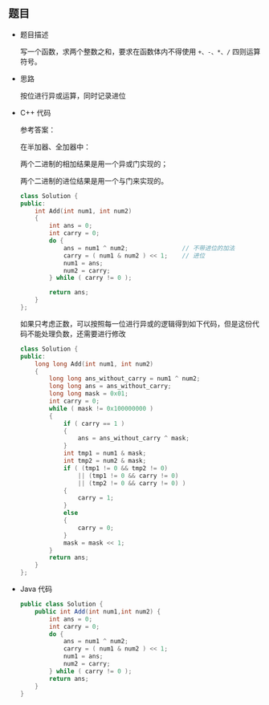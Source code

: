 ##  题目

*   题目描述

    写一个函数，求两个整数之和，要求在函数体内不得使用 `+、-、*、/` 四则运算符号。

*   思路

    按位进行异或运算，同时记录进位

*   C++ 代码

    参考答案：

    在半加器、全加器中：

    两个二进制的相加结果是用一个异或门实现的；

    两个二进制的进位结果是用一个与门来实现的。

    ```cpp
    class Solution {
    public:
        int Add(int num1, int num2)
        {
            int ans = 0;
            int carry = 0;
            do {
                ans = num1 ^ num2;               // 不带进位的加法
                carry = ( num1 & num2 ) << 1;    // 进位
                num1 = ans;
                num2 = carry;
            } while ( carry != 0 );

            return ans;
        }
    };
    ```

    如果只考虑正数，可以按照每一位进行异或的逻辑得到如下代码，但是这份代码不能处理负数，还需要进行修改

    ```cpp
    class Solution {
    public:
        long long Add(int num1, int num2)
        {
            long long ans_without_carry = num1 ^ num2;
            long long ans = ans_without_carry;
            long long mask = 0x01;
            int carry = 0;
            while ( mask != 0x100000000 )
            {
                if ( carry == 1 )
                {
                    ans = ans_without_carry ^ mask;
                }
                int tmp1 = num1 & mask;
                int tmp2 = num2 & mask;
                if ( (tmp1 != 0 && tmp2 != 0)
                    || (tmp1 != 0 && carry != 0)
                    || (tmp2 != 0 && carry != 0) )
                {
                    carry = 1;
                }
                else
                {
                    carry = 0;
                }
                mask = mask << 1;
            }
            return ans;
        }
    };
    ```

*   Java 代码

    ```java
    public class Solution {
        public int Add(int num1,int num2) {
            int ans = 0;
            int carry = 0;
            do {
                ans = num1 ^ num2;
                carry = ( num1 & num2 ) << 1;
                num1 = ans;
                num2 = carry;
            } while ( carry != 0 );
            return ans;
        }
    }
    ```
